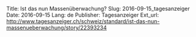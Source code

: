 Title: Ist das nun Massenüberwachung?
Slug: 2016-09-15_tagesanzeiger
Date: 2016-09-15
Lang: de
Publisher: Tagesanzeiger
Ext_url: http://www.tagesanzeiger.ch/schweiz/standard/ist-das-nun-massenueberwachung/story/22393234
